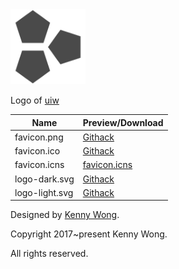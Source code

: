 <img src="./logo-dark.svg" width="120" />

Logo of [uiw](https://uiw-react.github.io)

| Name | Preview/Download |
| ---- | ---- |
| favicon.png | [Githack](https://raw.githubusercontent.com/uiwjs/logo/master/favicon.png) |
| favicon.ico | [Githack](https://raw.githubusercontent.com/uiwjs/logo/master/favicon.ico) |
| favicon.icns | [favicon.icns](https://github.com/uiwjs/logo/raw/master/uiw.icns) |
| logo-dark.svg | [Githack](https://raw.githubusercontent.com/uiwjs/logo/master/logo-dark.svg) |
| logo-light.svg | [Githack](https://raw.githubusercontent.com/uiwjs/logo/master/logo-light.svg) |

Designed by [Kenny Wong](http://wangchujiang.com/).

Copyright 2017~present Kenny Wong. 

All rights reserved.